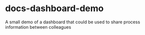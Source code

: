 # docs-dashboard-demo

A small demo of a dashboard that could be used to share process information between colleagues